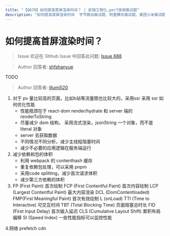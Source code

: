 ```yaml
---
title: "【Q670】如何提高首屏渲染时间？ | 前端工程化,perf高频面试题"
description: "如何提高首屏渲染时间  字节跳动面试题、阿里腾讯面试题、美团小米面试题。"
---
```


# 如何提高首屏渲染时间？

> Issue
> 欢迎在 Gtihub Issue 中回答此问题: [Issue 688](https://github.com/shfshanyue/Daily-Question/issues/688)

> Author
> 回答者: [shfshanyue](https://github.com/shfshanyue)

TODO

> Author
> 回答者: [illumi520](https://github.com/illumi520)

1. 对于 pv 量比较高的页面，比如b站等流量图也比较大的，采用ssr
   采用 ssr 如何优化性能
   - 性能瓶颈在于 react-dom render/hydrate 和 server 端的 renderToString
   - 尽量减少 dom 结构， 采用流式渲染，jsonString 一个对象，而不是 literal 对象
   - server 去获取数据
   - 不同情况不同分析，减少主线程阻塞时间
   - 减少不必要的应用逻辑在服务端运行
2. 减少依赖和包的体积
   - 利用 webpack 的 contenthash 缓存
   - 重复依赖包处理，可以采用 pnpm
   - 采用code splitting，减少首次请求体积
   - 减少第三方依赖的体积
3. FP (First Paint) 首次绘制
   FCP (First Contentful Paint) 首次内容绘制
   LCP (Largest Contentful Paint) 最大内容渲染
   DCL (DomContentloaded)
   FMP(First Meaningful Paint) 首次有效绘制
   L (onLoad)
   TTI (Time to Interactive) 可交互时间
   TBT (Total Blocking Time) 页面阻塞总时长
   FID (First Input Delay) 首次输入延迟
   CLS (Cumulative Layout Shift) 累积布局偏移
   SI (Speed Index)
   一些性能指标可以监控性能

4.网络 prefetch cdn
